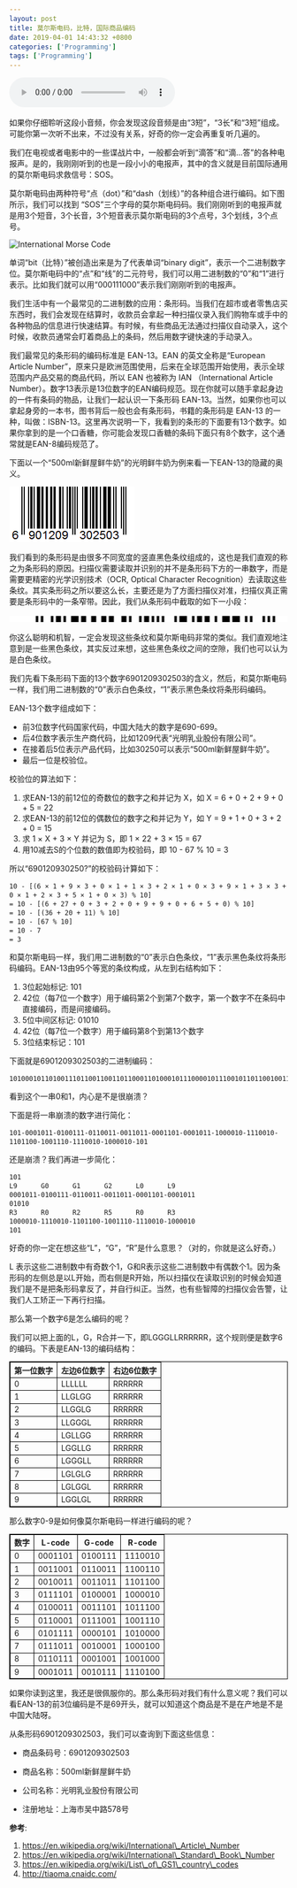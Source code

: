 ```yaml
---
layout: post
title: 莫尔斯电码，比特，国际商品编码
date: 2019-04-01 14:43:32 +0800
categories: ['Programming']
tags: ['Programming']
---
```


<audio controls>
  <source src="/assets/code-the-hidden-language-of-computer-hardware-and-software/morse-sos.wav" type="audio/wav">
Your browser does not support the audio element.
</audio> 

如果你仔细聆听这段小音频，你会发现这段音频是由“3短”，“3长”和“3短”组成。可能你第一次听不出来，不过没有关系，好奇的你一定会再重复听几遍的。

我们在电视或者电影中的一些谍战片中，一般都会听到“滴答”和“滴...答”的各种电报声。是的，我刚刚听到的也是一段小小的电报声，其中的含义就是目前国际通用的莫尔斯电码求救信号：SOS。

莫尔斯电码由两种符号“点（dot）”和“dash（划线）”的各种组合进行编码。如下图所示，我们可以找到 “SOS”三个字母的莫尔斯电码码。我们刚刚听到的电报声就是用3个短音，3个长音，3个短音表示莫尔斯电码的3个点号，3个划线，3个点号。

![International Morse Code](https://upload.wikimedia.org/wikipedia/commons/b/b5/International_Morse_Code.svg)

单词“bit（比特）”被创造出来是为了代表单词“binary digit”，表示一个二进制数字位。莫尔斯电码中的“点”和“线”的二元符号，我们可以用二进制数的“0”和“1”进行表示。比如我们就可以用“000111000”表示我们刚刚听到的电报声。

我们生活中有一个最常见的二进制数的应用：条形码。当我们在超市或者零售店买东西时，我们会发现在结算时，收款员会拿起一种扫描仪录入我们购物车或手中的各种物品的信息进行快速结算。有时候，有些商品无法通过扫描仪自动录入，这个时候，收款员通常会盯着商品上的条码，然后用数字键快速的手动录入。

我们最常见的条形码的编码标准是 EAN-13。EAN 的英文全称是“European Article Number”，原来只是欧洲范围使用，后来在全球范围开始使用，表示全球范围内产品交易的商品代码，所以 EAN 也被称为 IAN （International Article Number）。数字13表示是13位数字的EAN编码规范。现在你就可以随手拿起身边的一件有条码的物品，让我们一起认识一下条形码 EAN-13。当然，如果你也可以拿起身旁的一本书，图书背后一般也会有条形码，书籍的条形码是 EAN-13 的一种，叫做：ISBN-13。这里再次说明一下，我看到的条形的下面要有13个数字。如果你拿到的是一个口香糖，你可能会发现口香糖的条码下面只有8个数字，这个通常就是EAN-8编码规范了。

下面以一个“500ml新鲜屋鲜牛奶”的光明鲜牛奶为例来看一下EAN-13的隐藏的奥义。

![500ml新鲜屋鲜牛奶](/assets/code-the-hidden-language-of-computer-hardware-and-software/500ml新鲜屋鲜牛奶.gif)

我们看到的条形码是由很多不同宽度的竖直黑色条纹组成的，这也是我们直观的称之为条形码的原因。扫描仪需要读取并识别的并不是条形码下方的一串数字，而是需要更精密的光学识别技术（OCR, Optical Character Recognition）去读取这些条纹。其实条形码之所以要这么长，主要还是为了方面扫描仪对准，扫描仪真正需要是条形码中的一条窄带。因此，我们从条形码中截取的如下一小段：

![500ml新鲜屋鲜牛奶](/assets/code-the-hidden-language-of-computer-hardware-and-software/500ml-bar-space-code.png)

你这么聪明和机智，一定会发现这些条纹和莫尔斯电码非常的类似。我们直观地注意到是一些黑色条纹，其实反过来想，这些黑色条纹之间的空隙，我们也可以认为是白色条纹。

我们先看下条形码下面的13个数字6901209302503的含义，然后，和莫尔斯电码一样，我们用二进制数的“0”表示白色条纹，“1”表示黑色条纹将条形码编码。

EAN-13个数字组成如下：

- 前3位数字代码国家代码，中国大陆大的数字是690-699。
- 后4位数字表示生产商代码，比如1209代表“光明乳业股份有限公司”。
- 在接着后5位表示产品代码，比如30250可以表示“500ml新鲜屋鲜牛奶”。
- 最后一位是校验位。

校验位的算法如下：

1. 求EAN-13的前12位的奇数位的数字之和并记为 X，如 X = 6 + 0 + 2 + 9 + 0 + 5 = 22
1. 求EAN-13的前12位的偶数位的数字之和并记为 Y，如 Y = 9 + 1 + 0 + 3 + 2 + 0 = 15
1. 求 1  × X + 3 × Y 并记为 S，即 1 × 22 + 3 × 15 = 67
1. 用10减去S的个位数的数值即为校验码，即 10 - 67 % 10 = 3

所以“690120930250?”的校验码计算如下：

```
10 - [(6 × 1 + 9 × 3 + 0 × 1 + 1 × 3 + 2 × 1 + 0 × 3 + 9 × 1 + 3 × 3 + 0 × 1 + 2 × 3 + 5 × 1 + 0 × 3) % 10]
= 10 - [(6 + 27 + 0 + 3 + 2 + 0 + 9 + 9 + 0 + 6 + 5 + 0) % 10]
= 10 - [(36 + 20 + 11) % 10]
= 10 - [67 % 10]
= 10 - 7
= 3
```

和莫尔斯电码一样，我们用二进制数的“0”表示白色条纹，“1”表示黑色条纹将条形码编码。EAN-13由95个等宽的条纹构成，从左到右结构如下：
1. 3位起始标记: 101
1. 42位（每7位一个数字）用于编码第2个到第7个数字，第一个数字不在条码中直接编码，而是间接编码。
1. 5位中间区标记: 01010
1. 42位（每7位一个数字）用于编码第8个到第13个数字
1. 3位结束标记：101

下面就是6901209302503的二进制编码：

```
101000101101001110110011001101100011010001011100001011100101101100100111011100101000010101
```

看到这个一串0和1，内心是不是很崩溃？

下面是将一串崩溃的数字进行简化：

```
101-0001011-0100111-0110011-0011011-0001101-0001011-1000010-1110010-1101100-1001110-1110010-1000010-101
```

还是崩溃？我们再进一步简化：

```
101
L9      G0      G1      G2      L0      L9
0001011-0100111-0110011-0011011-0001101-0001011
01010
R3      R0      R2      R5      R0      R3
1000010-1110010-1101100-1001110-1110010-1000010
101
```

好奇的你一定在想这些“L”，“G”，“R”是什么意思？（对的，你就是这么好奇。）

L 表示这些二进制数中有奇数个1，G和R表示这些二进制数中有偶数个1。因为条形码的左侧总是以L开始，而右侧是R开始，所以扫描仪在读取识别的时候会知道我们是不是把条形码拿反了，并自行纠正。当然，也有些智障的扫描仪会告警，让我们人工矫正一下再行扫描。

那么第一个数字6是怎么编码的呢？

我们可以把上面的L，G，R合并一下，即LGGGLLRRRRRR，这个规则便是数字6的编码。下表是EAN-13的编码结构：

<style>
  table, th, td {
    border: 1px solid black;
  }
</style>

第一位数字      | 左边6位数字                | 右边6位数字
----------------|----------------------------|-----------------------
0               | LLLLLL                     | RRRRRR
1               | LLGLGG                     | RRRRRR
2               | LLGGLG                     | RRRRRR
3               | LLGGGL                     | RRRRRR
4               | LGLLGG                     | RRRRRR
5               | LGGLLG                     | RRRRRR
6               | LGGGLL                     | RRRRRR
7               | LGLGLG                     | RRRRRR
8               | LGLGGL                     | RRRRRR
9               | LGGLGL                     | RRRRRR

那么数字0-9是如何像莫尔斯电码一样进行编码的呢？

数字    | L-code      | G-code     |  R-code
--------|-------------|------------|--------
0       | 0001101     | 0100111    |  1110010
1       | 0011001     | 0110011    |  1100110
2       | 0010011     | 0011011    |  1101100
3       | 0111101     | 0100001    |  1000010
4       | 0100011     | 0011101    |  1011100
5       | 0110001     | 0111001    |  1001110
6       | 0101111     | 0000101    |  1010000
7       | 0111011     | 0010001    |  1000100
8       | 0110111     | 0001001    |  1001000
9       | 0001011     | 0010111    |  1110100

如果你读到这里，我还是很佩服你的。那么条形码对我们有什么意义呢？我们可以看EAN-13的前3位编码是不是69开头，就可以知道这个商品是不是在产地是不是中国大陆呀。

从条形码6901209302503，我们可以查询到下面这些信息：

- 商品条码号：6901209302503
 
- 商品名称：500ml新鲜屋鲜牛奶
 
- 公司名称：光明乳业股份有限公司
 
- 注册地址：上海市吴中路578号

**参考**:

1. https://en.wikipedia.org/wiki/International\_Article\_Number
1. https://en.wikipedia.org/wiki/International\_Standard\_Book\_Number
1. https://en.wikipedia.org/wiki/List\_of\_GS1\_country\_codes
1. http://tiaoma.cnaidc.com/

